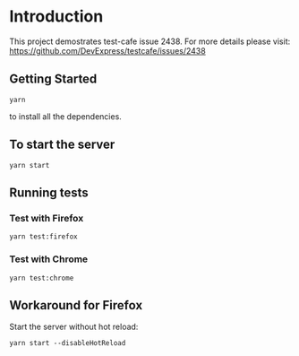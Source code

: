 # Introduction

This project demostrates test-cafe issue 2438. For more details please visit: https://github.com/DevExpress/testcafe/issues/2438

## Getting Started
```
yarn
```
to install all the dependencies.

## To start the server
```
yarn start
```

## Running tests

### Test with Firefox

```
yarn test:firefox
```

### Test with Chrome

```
yarn test:chrome
```

## Workaround for Firefox
Start the server without hot reload:
```
yarn start --disableHotReload
```
